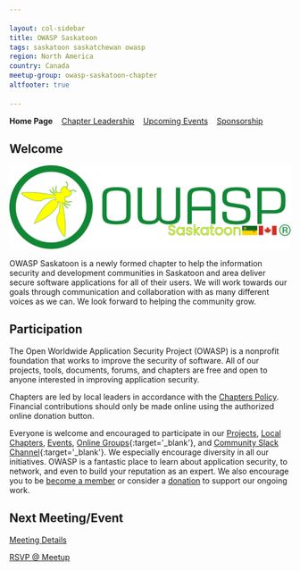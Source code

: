 ```yaml
---

layout: col-sidebar
title: OWASP Saskatoon
tags: saskatoon saskatchewan owasp
region: North America
country: Canada
meetup-group: owasp-saskatoon-chapter
altfooter: true

---
```


<!-- rebuild -->
<strong>Home Page</strong>
&nbsp;&nbsp;&nbsp;[Chapter Leadership](leadership.md)
&nbsp;&nbsp;&nbsp;[Upcoming Events](events.md)
&nbsp;&nbsp;&nbsp;[Sponsorship](sponsorship.md)

## Welcome

![logo](/assets/images/flags_bottom.png)

OWASP Saskatoon is a newly formed chapter to help the information security and development communities in Saskatoon and area deliver secure software applications for all of their users. We will work towards our goals through communication and collaboration with as many different voices as we can. We look forward to helping the community grow.

## Participation
The Open Worldwide Application Security Project (OWASP) is a nonprofit foundation that works to improve the security of software. All of our projects, tools, documents, forums, and chapters are free and open to anyone interested in improving application security. 

Chapters are led by local leaders in accordance with the [Chapters Policy](/www-policy/operational/chapters). Financial contributions should only be made online using the authorized online donation button. 

Everyone is welcome and encouraged to participate in our [Projects](/projects/), [Local Chapters](/chapters/), [Events](/events/), [Online Groups](https://groups.google.com/a/owasp.com/){:target='_blank'}, and [Community Slack Channel](https://owasp.slack.com/){:target='_blank'}. We especially encourage diversity in all our initiatives. OWASP is a fantastic place to learn about application security, to network, and even to build your reputation as an expert. We also encourage you to be [become a member](/membership/) or consider a [donation](/donate/) to support our ongoing work.

Next Meeting/Event <!-- You should keep this section as it will populate your meetup events -->
---------------------

[Meeting Details](events.md) 


[RSVP @ Meetup](https://www.meetup.com/owasp-saskatoon-chapter/)
